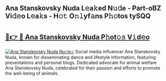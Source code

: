 ## Ana Stanskovsky Nuda L𝚎a𝚔ed N𝚞𝚍e - Part-oBZ Vi𝚍𝚎o L𝚎a𝚔s - H𝚘𝚝 O𝚗𝚕yf𝚊ns P𝚑𝚘tos tySQQ

# <h2><a href="http://kfdlvre.oniu.top/?m=Ana+Stanskovsky+Nuda">🔗👉 🔴 Ana Stanskovsky Nuda P𝚑ot𝚘𝚜 V𝚒d𝚎o</a></h2>

[![Ana Stanskovsky Nuda Nu𝚍e𝚜](https://i.imgur.com/0qMVB7G.gif)](http://kfdlvre.oniu.top/?m=Ana+Stanskovsky+Nuda)
Social media influencer Ana Stanskovsky Nuda, known for disseminating dance and lifestyle information, featuring presentations and personal blogs. Dedicated advocate for animal welfare Ana Stanskovsky Nuda, celebrated for their passion and efforts to promote the well-being of animals.  
